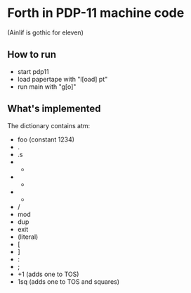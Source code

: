 # Forth in PDP-11 machine code

(Ainlif is gothic for eleven)

## How to run
 - start pdp11
 - load papertape with "l[oad] pt"
 - run main with "g[o]"

## What's implemented

The dictionary contains atm:
- foo (constant 1234)
- .
- .s
- +
- -
- *
- /
- mod
- dup
- exit
- (literal)
- [
- ]
- :
- ;
- +1 (adds one to TOS)
- 1sq (adds one to TOS and squares)
